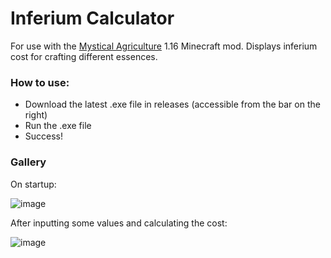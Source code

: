 # Inferium Calculator
For use with the [Mystical Agriculture](https://www.curseforge.com/minecraft/mc-mods/mystical-agriculture) 1.16 Minecraft mod. Displays inferium cost for crafting different essences.

### How to use:
- Download the latest .exe file in releases (accessible from the bar on the right)
- Run the .exe file
- Success!

### Gallery
On startup:

![image](https://user-images.githubusercontent.com/33594615/132313288-c41f5826-46cc-461c-be62-b6d07db61463.png)

After inputting some values and calculating the cost:

![image](https://user-images.githubusercontent.com/33594615/132313219-7a06d944-0baa-45a3-95c5-980de47ac492.png)

